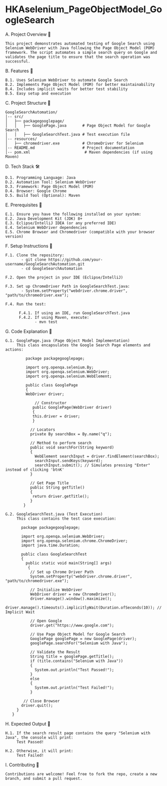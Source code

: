 # HKAselenium_PageObjectModel_GoogleSearch

A. Project Overview 📌

    This project demonstrates automated testing of Google Search using Selenium WebDriver with Java following the Page Object Model (POM) framework. The script automates a simple search query on Google and validates the page title to ensure that the search operation was successful.

B. Features 🚀

    B.1. Uses Selenium WebDriver to automate Google Search
    B.2. Implements Page Object Model (POM) for better maintainability
    B.4. Includes implicit waits for better test stability
    B.5. Easy setup and execution

C. Project Structure 📂 

    GoogleSearchAutomation/
    │-- src/
    │   ├── packagegooglepage/
    │   │   ├── GooglePage.java       # Page Object Model for Google Search
    │   │   ├── GoogleSearchTest.java # Test execution file
    │-- resources/
    │   ├── chromedriver.exe          # ChromeDriver for Selenium
    │-- README.md                     # Project documentation
    │-- pom.xml                        # Maven dependencies (if using Maven)

D. Tech Stack 🛠️

    D.1. Programming Language: Java
    D.2. Automation Tool: Selenium WebDriver
    D.3. Framework: Page Object Model (POM)
    D.4. Browser: Google Chrome
    D.5. Build Tool (Optional): Maven

E. Prerequisites 📌

    E.1. Ensure you have the following installed on your system:
    E.2. Java Development Kit (JDK) 8+
    E.3. Eclipse/IntelliJ IDEA (or any preferred IDE)
    E.4. Selenium WebDriver dependencies
    E.5. Chrome Browser and Chromedriver (compatible with your browser version)

F. Setup Instructions 🚀

    F.1. Clone the repository:
           - git clone https://github.com/your-username/GoogleSearchAutomation.git
           - cd GoogleSearchAutomation

    F.2. Open the project in your IDE (Eclipse/IntelliJ)

    F.3. Set up ChromeDriver Path in GoogleSearchTest.java:
           - System.setProperty("webdriver.chrome.driver", "path/to/chromedriver.exe");

    F.4. Run the test:

          F.4.1. If using an IDE, run GoogleSearchTest.java
          F.4.2. If using Maven, execute:
                 - mvn test

 G. Code Explanation 📝

    G.1. GooglePage.java (Page Object Model Implementation)
         This class encapsulates the Google Search Page elements and actions:

             package packagegooglepage;

             import org.openqa.selenium.By;
             import org.openqa.selenium.WebDriver;
             import org.openqa.selenium.WebElement;

             public class GooglePage 
             {
             WebDriver driver;

                 // Constructor
                public GooglePage(WebDriver driver) 
                {
                this.driver = driver;
                }

               // Locators
               private By searchBox = By.name("q");

               // Method to perform search
               public void searchFor(String keyword) 
               {
                 WebElement searchInput = driver.findElement(searchBox);
                 searchInput.sendKeys(keyword);
                 searchInput.submit(); // Simulates pressing "Enter" instead of clicking 'btnK'
               }

               // Get Page Title
               public String getTitle() 
               {
                return driver.getTitle();
               }
            }

    G.2. GoogleSearchTest.java (Test Execution)
         This class contains the test case execution:

           package packagegooglepage;

           import org.openqa.selenium.WebDriver;
           import org.openqa.selenium.chrome.ChromeDriver;
           import java.time.Duration;

           public class GoogleSearchTest 
           {
             public static void main(String[] args) 
              {
               // Set up Chrome Driver Path
               System.setProperty("webdriver.chrome.driver", "path/to/chromedriver.exe");

               // Initialize WebDriver
               WebDriver driver = new ChromeDriver();
               driver.manage().window().maximize();
               driver.manage().timeouts().implicitlyWait(Duration.ofSeconds(10)); // Implicit Wait
 
               // Open Google
               driver.get("https://www.google.com");

               // Use Page Object Model for Google Search
               GooglePage googlePage = new GooglePage(driver);
               googlePage.searchFor("Selenium with Java");

               // Validate the Result
               String title = googlePage.getTitle();
               if (title.contains("Selenium with Java")) 
               {
                 System.out.println("Test Passed!");
               } 
               else 
               {
                 System.out.println("Test Failed!");
               }

            // Close Browser
           driver.quit();
         }
       }

H. Expected Output 🎯

    H.1. If the search result page contains the query "Selenium with Java", the console will print:
         Test Passed!

    H.2. Otherwise, it will print:
         Test Failed!

I. Contributing 🤝

    Contributions are welcome! Feel free to fork the repo, create a new branch, and submit a pull request.
